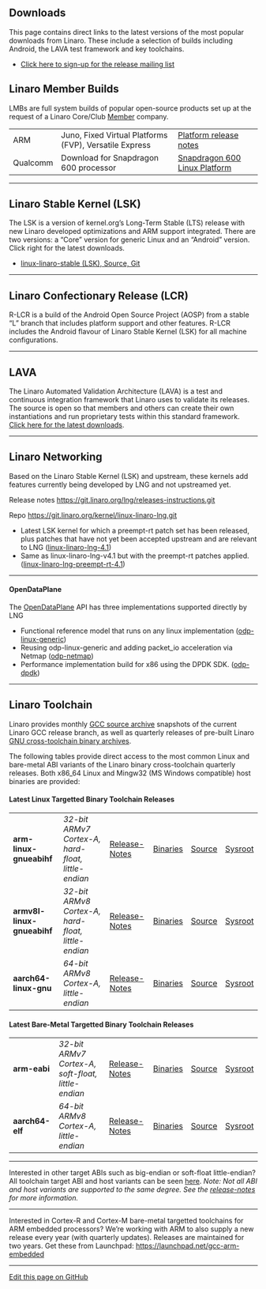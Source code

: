 ## Downloads

This page contains direct links to the latest versions of the most popular downloads from Linaro. These include a selection of builds including Android, the LAVA test framework and key toolchains.

* [Click here to sign-up for the release mailing list](https://lists.linaro.org/mailman/listinfo/linaro-release)

## Linaro Member Builds

LMBs are full system builds of popular open-source products set up at the request of a Linaro Core/Club [Member](https://www.linaro.org/members/) company.

|     |     |     |
|:---|:---|:---|
|ARM| Juno, Fixed Virtual Platforms (FVP), Versatile Express | [Platform release notes](http://community.arm.com/groups/arm-development-platforms)|
|Qualcomm| Download for Snapdragon 600 processor | [Snapdragon 600 Linux Platform](https://releases.linaro.org/debian/boards/snapdragon/latest/)|

***

## Linaro Stable Kernel (LSK)

The LSK is a version of kernel.org’s Long-Term Stable (LTS) release with new Linaro developed optimizations and ARM support integrated. There are two versions: a “Core” version for generic Linux and an “Android” version. Click right for the latest downloads.

- [linux-linaro-stable (LSK), Source, Git](https://wiki.linaro.org/LSK)

***

## Linaro Confectionary Release (LCR)

R-LCR is a build of the Android Open Source Project (AOSP) from a stable “L” branch that includes platform support and other features. R-LCR includes the Android flavour of Linaro Stable Kernel (LSK) for all machine configurations.

***

## LAVA

The Linaro Automated Validation Architecture (LAVA) is a test and continuous integration framework that Linaro uses to validate its releases. The source is open so that members and others can create their own instantiations and run proprietary tests within this standard framework. [Click here for the latest downloads](https://releases.linaro.org/components/lava/latest/).

***

## Linaro Networking

Based on the Linaro Stable Kernel (LSK) and upstream, these kernels add features currently being developed by LNG and not upstreamed yet.

Release notes https://git.linaro.org/lng/releases-instructions.git

Repo https://git.linaro.org/kernel/linux-linaro-lng.git

- Latest LSK kernel for which a preempt-rt patch set has been released, plus patches that have not yet been accepted upstream and are relevant to LNG ([linux-linaro-lng-4.1](http://releases.linaro.org/components/kernel/linux-linaro-lng/16.03/linux-linaro-lng-4.1.14-2016.03.tar.bz2))
- Same as linux-linaro-lng-v4.1 but with the preempt-rt patches applied. ([linux-linaro-lng-preempt-rt-4.1](http://releases.linaro.org/components/kernel/linux-linaro-lng/16.03/linux-linaro-lng-preempt-rt-4.1.14-2016.03.tar.bz2))

***

#### OpenDataPlane

The [OpenDataPlane](http://www.opendataplane.org/) API has three implementations supported directly by LNG

- Functional reference model that runs on any linux implementation ([odp-linux-generic](https://git.linaro.org/lng/odp.git))
- Reusing odp-linux-generic and adding packet_io acceleration via Netmap ([odp-netmap](https://git.linaro.org/lng/odp-netmap.git))
- Performance implementation build for x86  using the DPDK SDK. ([odp-dpdk](https://git.linaro.org/lng/odp-dpdk.git))

*** 
## Linaro Toolchain

Linaro provides monthly [GCC source archive](https://snapshots.linaro.org/components/toolchain/gcc-linaro/) snapshots of the current Linaro GCC release branch, as well as quarterly releases of pre-built Linaro [GNU cross-toolchain binary archives](https://releases.linaro.org/components/toolchain/binaries/).

The following tables provide direct access to the most common Linux and bare-metal ABI variants of the Linaro binary cross-toolchain quarterly releases.  Both x86_64 Linux and Mingw32 (MS Windows compatible) host binaries are provided:

#### Latest Linux Targetted Binary Toolchain Releases
|    |    |    |    |    |    |
|:---|:---|:---|:---|:---|:----|
|**arm-linux-gnueabihf**|_32-bit ARMv7 Cortex-A, hard-float, little-endian_|[Release-Notes](https://releases.linaro.org/components/toolchain/binaries/latest/)|[Binaries](https://releases.linaro.org/components/toolchain/binaries/latest/arm-linux-gnueabihf/)|[Source](https://releases.linaro.org/components/toolchain/gcc-linaro/latest/)|[Sysroot](https://releases.linaro.org/components/toolchain/binaries/latest/arm-linux-gnueabihf/)|
|**armv8l-linux-gnueabihf**|_32-bit ARMv8 Cortex-A, hard-float, little-endian_|[Release-Notes](https://releases.linaro.org/components/toolchain/binaries/latest/)|[Binaries](https://releases.linaro.org/components/toolchain/binaries/latest/armv8l-linux-gnueabihf/)|[Source](https://releases.linaro.org/components/toolchain/gcc-linaro/latest/)|[Sysroot](https://releases.linaro.org/components/toolchain/binaries/latest/armv8l-linux-gnueabihf/)|
|**aarch64-linux-gnu**|_64-bit ARMv8 Cortex-A, little-endian_|[Release-Notes](https://releases.linaro.org/components/toolchain/binaries/latest/)|[Binaries](https://releases.linaro.org/components/toolchain/binaries/latest/aarch64-linux-gnu/)|[Source](https://releases.linaro.org/components/toolchain/gcc-linaro/latest/)|[Sysroot](https://releases.linaro.org/components/toolchain/binaries/latest/aarch64-linux-gnu/)|

#### Latest Bare-Metal Targetted Binary Toolchain Releases
|    |    |    |    |    |    |
|:---|:---|:---|:---|:---|:----|
|**arm-eabi**|_32-bit ARMv7 Cortex-A, soft-float, little-endian_|[Release-Notes](https://releases.linaro.org/components/toolchain/binaries/latest/)|[Binaries](https://releases.linaro.org/components/toolchain/binaries/latest/arm-eabi/)|[Source](https://releases.linaro.org/components/toolchain/gcc-linaro/latest/)|[Sysroot](https://releases.linaro.org/components/toolchain/binaries/latest/arm-eabi/)| 
|**aarch64-elf**|_64-bit ARMv8 Cortex-A, little-endian_|[Release-Notes](https://releases.linaro.org/components/toolchain/binaries/latest/)|[Binaries](https://releases.linaro.org/components/toolchain/binaries/latest/aarch64-elf/)|[Source](https://releases.linaro.org/components/toolchain/gcc-linaro/latest/)|[Sysroot](https://releases.linaro.org/components/toolchain/binaries/latest/aarch64-elf/)|

***

Interested in other target ABIs such as big-endian or soft-float little-endian? All toolchain target ABI and host variants can be seen [here](https://releases.linaro.org/components/toolchain/binaries/latest/). _Note: Not all ABI and host variants are supported to the same degree. See the [release-notes](https://releases.linaro.org/components/toolchain/binaries/latest/) for more information._

***

Interested in Cortex-R and Cortex-M bare-metal targetted toolchains for ARM embedded processors? We’re working with ARM to also supply a new release every year (with quarterly updates). Releases are maintained for two years. Get these from Launchpad: https://launchpad.net/gcc-arm-embedded

***

[Edit this page on GitHub](https://github.com/Linaro/website/blob/master/Linaro.org/downloads/README.md)
